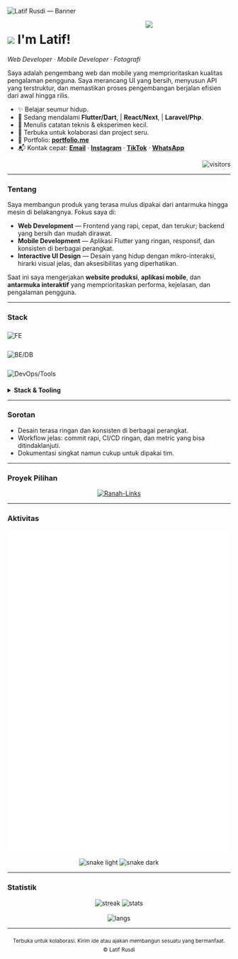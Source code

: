 <!-- Banner -->
![Latif Rusdi — Banner](https://dqyenorycxhffqjvcoqf.supabase.co/storage/v1/object/public/Gambar/PNG/Portfolio%20Latif/github-banner.png)

<!-- Side image / avatar (opsional) -->
<div>
  <img align="right" width="38%" src="https://dqyenorycxhffqjvcoqf.supabase.co/storage/v1/object/public/Gambar/PNG/Portfolio%20Latif/burung-hantu.png">
</div>

<!-- Header name -->
# <img src="https://dqyenorycxhffqjvcoqf.supabase.co/storage/v1/object/public/Gambar/GIF/emoji-keren.gif" width="30"/> I'm Latif!
*Web Developer · Mobile Developer · Fotografi*

<!-- Intro -->
<p align="left">
Saya adalah pengembang web dan mobile yang memprioritaskan kualitas pengalaman pengguna. Saya merancang UI yang bersih, menyusun API yang terstruktur, dan memastikan proses pengembangan berjalan efisien dari awal hingga rilis.
</p>

- ✨ Belajar seumur hidup.
- 🌱 Sedang mendalami **Flutter/Dart**, | **React/Next**, | **Laravel/Php**.
- 📝 Menulis catatan teknis & eksperimen kecil.
- 🤝 Terbuka untuk kolaborasi dan project seru.
- 💼 Portfolio: **[portfolio.me](https://larusdi.my.id)**
- 📬 Kontak cepat: **[Email](mailto:latifrusdi15@gmail.com)** · **[Instagram](https://www.instagram.com/29_larusdi)** · **[TikTok](https://www.tiktok.com/@29_latif)** · **[WhatsApp](https://wa.me/6282389160273)**

<p align="right">
  <img src="https://visitor-badge.laobi.icu/badge?page_id=Larusdi.Larusdi" alt="visitors"/>
</p>

---

### Tentang
Saya membangun produk yang terasa mulus dipakai dari antarmuka hingga mesin di belakangnya. Fokus saya di:

- **Web Development** — Frontend yang rapi, cepat, dan terukur; backend yang bersih dan mudah dirawat.
- **Mobile Development** — Aplikasi Flutter yang ringan, responsif, dan konsisten di berbagai perangkat.
- **Interactive UI Design** — Desain yang hidup dengan mikro-interaksi, hirarki visual jelas, dan aksesibilitas yang diperhatikan.

Saat ini saya mengerjakan **website produksi**, **aplikasi mobile**, dan **antarmuka interaktif** yang memprioritaskan performa, kejelasan, dan pengalaman pengguna.

---

### Stack
<div style="font-weight:700; letter-spacing:.3px; margin-bottom:12px">
</div>

<img
  src="https://skillicons.dev/icons?i=html,css,js,ts,react,nextjs,vite,tailwind,bootstrap&perline=9"
  alt="FE" style="max-width:100%; margin:6px 0" />

<img
  src="https://skillicons.dev/icons?i=php,laravel,nodejs,express,mysql,postgres,mongodb,redis&perline=8"
  alt="BE/DB" style="max-width:100%; margin:6px 0" />

<img
  src="https://skillicons.dev/icons?i=docker,nginx,linux,bash,git,github,postman,vscode,vercel,netlify,cloudflare&perline=11"
  alt="DevOps/Tools" style="max-width:100%; margin:6px 0" />

<div style="color:#9da5b4; font-size:12.5px; margin-top:10px">
</div>

<details>
  <summary><b>Stack & Tooling</b></summary>
  <br>

  <b>Frontend</b> — React / Next.js, TypeScript, Vite, Tailwind / Bootstrap  
  <sub>Fokus: performa, aksesibilitas, motion yang halus.</sub>  
  <br>
  <code>HTML</code> <code>CSS</code> <code>JavaScript</code> <code>TypeScript</code> <code>React</code> <code>Next.js</code> <code>Vite</code> <code>Tailwind</code> <code>Bootstrap</code>

  <br><br>
  <b>Backend</b> — PHP / Laravel, Node.js / Express  
  <sub>API rapi, arsitektur bersih, autentikasi & otorisasi jelas.</sub>  
  <br>
  <code>PHP</code> <code>Laravel</code> <code>Node.js</code> <code>Express</code> <code>REST</code>

  <br><br>
  <b>Mobile</b> — Flutter / Dart  
  <sub>Antarmuka konsisten lintas perangkat, animasi ringan.</sub>  
  <br>
  <code>Flutter</code> <code>Dart</code>

  <br><br>
  <b>Database & Cache</b> — MySQL, PostgreSQL, MongoDB, Redis  
  <sub>Desain skema, indeks, dan query yang efisien.</sub>  
  <br>
  <code>MySQL</code> <code>Postgres</code> <code>MongoDB</code> <code>Redis</code>

  <br><br>
  <b>DevOps</b> — Docker, Nginx, Linux, Bash  
  <sub>Build yang stabil, deploy yang mulus, observability dasar.</sub>  
  <br>
  <code>Docker</code> <code>Nginx</code> <code>Linux</code> <code>Bash</code>

  <br><br>
  <b>Quality & DX</b> — Testing, Linting, CI/CD  
  <sub>Codebase terjaga, pipeline jelas, hasil bisa diprediksi.</sub>  
  <br>
  <code>Vitest/Jest</code> <code>ESLint</code> <code>Prettier</code> <code>GitHub Actions</code>

  <br><br>
  <b>Delivery</b> — Vercel, Netlify, Cloudflare  
  <sub>Distribusi cepat, edge caching, domain & SSL rapi.</sub>  
  <br>
  <code>Vercel</code> <code>Netlify</code> <code>Cloudflare</code>
</details>

---

### Sorotan
- Desain terasa ringan dan konsisten di berbagai perangkat.
- Workflow jelas: commit rapi, CI/CD ringan, dan metric yang bisa ditindaklanjuti.
- Dokumentasi singkat namun cukup untuk dipakai tim.

---

### Proyek Pilihan
<p align="center">
  <a href="https://links.larusdi.my.id">
    <img src="https://github-readme-stats.vercel.app/api/pin/?username=Larusdi&repo=Ranah-Links&theme=react&hide_border=true" alt="Ranah-Links" />
  </a>
</p>

---

### Aktivitas
<p align="center">
  <img src="./metrics.svg?t=1" width="740" alt="GitHub Metrics">
</p>

<p align="center">
  <img src="https://raw.githubusercontent.com/Larusdi/Larusdi/output/snake.svg?t=1#gh-light-mode-only" alt="snake light"/>
  <img src="https://raw.githubusercontent.com/Larusdi/Larusdi/output/snake-dark.svg?t=1#gh-dark-mode-only" alt="snake dark"/>
</p>

---

### Statistik
<p align="center">
  <img width="410" src="https://streak-stats.demolab.com?user=Larusdi&theme=react&hide_border=true" alt="streak"/>
  <img width="410" src="https://github-readme-stats.vercel.app/api?username=Larusdi&show_icons=true&theme=react&rank_icon=github&hide_border=true" alt="stats"/>
  <br/><br/>
  <img width="360" src="https://github-readme-stats.vercel.app/api/top-langs/?username=Larusdi&hide=html&langs_count=8&layout=compact&theme=react&hide_border=true" alt="langs"/>
</p>

---

<p align="center">
  <sub>Terbuka untuk kolaborasi. Kirim ide atau ajakan membangun sesuatu yang bermanfaat.</sub><br>
  <sub>© Latif Rusdi</sub>
</p>
